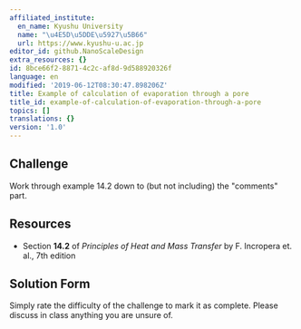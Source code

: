 ```yaml
---
affiliated_institute:
  en_name: Kyushu University
  name: "\u4E5D\u5DDE\u5927\u5B66"
  url: https://www.kyushu-u.ac.jp
editor_id: github.NanoScaleDesign
extra_resources: {}
id: 8bce66f2-8871-4c2c-af8d-9d588920326f
language: en
modified: '2019-06-12T08:30:47.898206Z'
title: Example of calculation of evaporation through a pore
title_id: example-of-calculation-of-evaporation-through-a-pore
topics: []
translations: {}
version: '1.0'
---
```


## Challenge
Work through example 14.2 down to (but not including) the "comments" part.


## Resources

- Section **14.2** of *Principles of Heat and Mass Transfer* by F. Incropera et. al., 7th edition


## Solution Form
Simply rate the difficulty of the challenge to mark it as complete.
Please discuss in class anything you are unsure of.
